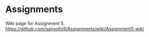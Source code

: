 # Assignments
Wiki page for Assignment 5.
https://github.com/saijyothi9/Assignments/wiki/Assignment5-wiki
